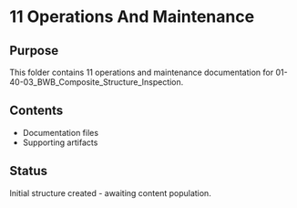 # 11 Operations And Maintenance

## Purpose
This folder contains 11 operations and maintenance documentation for 01-40-03_BWB_Composite_Structure_Inspection.

## Contents
- Documentation files
- Supporting artifacts

## Status
Initial structure created - awaiting content population.
